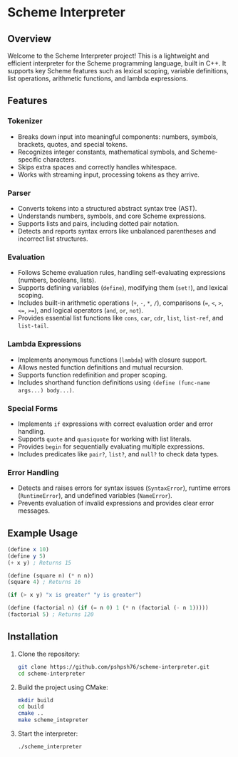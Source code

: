 # Scheme Interpreter

## Overview
Welcome to the Scheme Interpreter project! This is a lightweight and efficient interpreter for the Scheme programming language, built in C++. It supports key Scheme features such as lexical scoping, variable definitions, list operations, arithmetic functions, and lambda expressions.

## Features
### Tokenizer
- Breaks down input into meaningful components: numbers, symbols, brackets, quotes, and special tokens.
- Recognizes integer constants, mathematical symbols, and Scheme-specific characters.
- Skips extra spaces and correctly handles whitespace.
- Works with streaming input, processing tokens as they arrive.

### Parser
- Converts tokens into a structured abstract syntax tree (AST).
- Understands numbers, symbols, and core Scheme expressions.
- Supports lists and pairs, including dotted pair notation.
- Detects and reports syntax errors like unbalanced parentheses and incorrect list structures.

### Evaluation
- Follows Scheme evaluation rules, handling self-evaluating expressions (numbers, booleans, lists).
- Supports defining variables (`define`), modifying them (`set!`), and lexical scoping.
- Includes built-in arithmetic operations (`+`, `-`, `*`, `/`), comparisons (`=`, `<`, `>`, `<=`, `>=`), and logical operators (`and`, `or`, `not`).
- Provides essential list functions like `cons`, `car`, `cdr`, `list`, `list-ref`, and `list-tail`.

### Lambda Expressions
- Implements anonymous functions (`lambda`) with closure support.
- Allows nested function definitions and mutual recursion.
- Supports function redefinition and proper scoping.
- Includes shorthand function definitions using `(define (func-name args...) body...)`.

### Special Forms
- Implements `if` expressions with correct evaluation order and error handling.
- Supports `quote` and `quasiquote` for working with list literals.
- Provides `begin` for sequentially evaluating multiple expressions.
- Includes predicates like `pair?`, `list?`, and `null?` to check data types.

### Error Handling
- Detects and raises errors for syntax issues (`SyntaxError`), runtime errors (`RuntimeError`), and undefined variables (`NameError`).
- Prevents evaluation of invalid expressions and provides clear error messages.

## Example Usage
```scheme
(define x 10)
(define y 5)
(+ x y) ; Returns 15

(define (square n) (* n n))
(square 4) ; Returns 16

(if (> x y) "x is greater" "y is greater")

(define (factorial n) (if (= n 0) 1 (* n (factorial (- n 1)))))
(factorial 5) ; Returns 120
```

## Installation
1. Clone the repository:
   ```sh
   git clone https://github.com/pshpsh76/scheme-interpreter.git
   cd scheme-interpreter
   ```
2. Build the project using CMake:
   ```sh
   mkdir build
   cd build
   cmake ..
   make scheme_intepreter
   ```
3. Start the interpreter:
   ```sh
   ./scheme_interpreter
